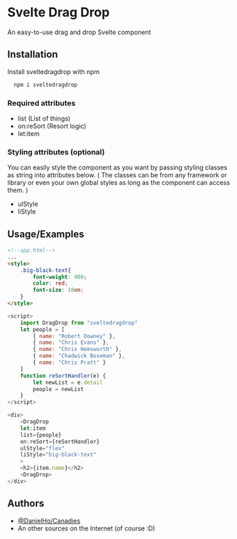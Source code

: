 
# Svelte Drag Drop

An easy-to-use drag and drop Svelte component




## Installation

Install sveltedragdrop with npm

```bash
  npm i sveltedragdrop
```
    
### Required attributes
- list
(List of things)
- on:reSort
(Resort logic)
- let:item

### Styling attributes (optional)
You can easily style the component as you want by passing styling classes as string into attributes below.
( The classes can be from any framework or library or even your own global styles as long as the component can access them. )
- ulStyle
- liStyle
## Usage/Examples

```HTML
<!--app.html-->
...
<style>
    .big-black-text{
        font-weight: 900;
		color: red;
		font-size: 10em;
    }
</style>
```

```javascript
<script>
    import DragDrop from "sveltedragdrop"
    let people = [
        { name: "Robert Downey" },
        { name: "Chris Evans" },
        { name: "Chris Hemsworth" },
        { name: "Chadwick Boseman" },
        { name: "Chris Pratt" }
    ]
    function reSortHandler(e) {
        let newList = e.detail
        people = newList
    }
</script>

<div>
    <DragDrop 
    let:item
    list={people}
    on:reSort={reSortHandler}
    ulStyle="flex"
    liStyle="big-black-text"
    >
    <h2>{item.name}</h2>
    <DragDrop>
</div>
```


## Authors

- [@DanielHo/Canadies](https://github.com/Hai567)
- An other sources on the Internet (of course :D)

